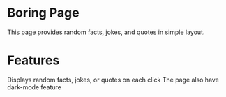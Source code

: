 # Boring Page
This page provides random facts, jokes, and quotes in simple layout.
# Features
Displays random facts, jokes, or quotes on each click
The page also have dark-mode feature
